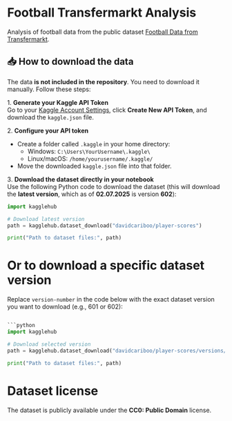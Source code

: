 # Football Transfermarkt Analysis

Analysis of football data from the public dataset [Football Data from Transfermarkt](https://www.kaggle.com/datasets/davidcariboo/player-scores/data).

## 📥 How to download the data

The data **is not included in the repository**. You need to download it manually. Follow these steps:

1️. **Generate your Kaggle API Token**  
Go to your [Kaggle Account Settings](https://www.kaggle.com/settings/account), click **Create New API Token**, and download the `kaggle.json` file.

2️. **Configure your API token**  
- Create a folder called `.kaggle` in your home directory:
  - Windows: `C:\Users\YourUsername\.kaggle\`
  - Linux/macOS: `/home/yourusername/.kaggle/`
- Move the downloaded `kaggle.json` file into that folder.

3️. **Download the dataset directly in your notebook**  
Use the following Python code to download the dataset (this will download the **latest version**, which as of **02.07.2025** is version **602**):

```python
import kagglehub

# Download latest version
path = kagglehub.dataset_download("davidcariboo/player-scores")

print("Path to dataset files:", path)

```
# Or to download a **specific dataset version**
Replace `version-number` in the code below with the exact dataset version you want to download (e.g., 601 or 602):
```python

```python
import kagglehub

# Download selected version
path = kagglehub.dataset_download("davidcariboo/player-scores/versions/version-number")

print("Path to dataset files:", path)

```
# Dataset license
The dataset is publicly available under the **CC0: Public Domain** license.
